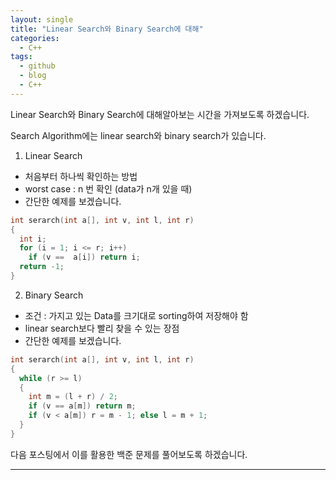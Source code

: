 ```yaml
---
layout: single
title: "Linear Search와 Binary Search에 대해"
categories:
  - C++
tags:
  - github
  - blog
  - C++
---
```


Linear Search와 Binary Search에 대해알아보는 시간을 가져보도록 하겠습니다.

Search Algorithm에는 linear search와 binary search가 있습니다.

1. Linear Search
 + 처음부터 하나씩 확인하는 방법
 + worst case : n 번 확인 (data가 n개 있을 때)
 + 간단한 예제를 보겠습니다.
 ```c++
 int serarch(int a[], int v, int l, int r)
 {
   int i;
   for (i = 1; i <= r; i++)
     if (v ==  a[i]) return i;
   return -1;
 }
 ```

2. Binary Search
 + 조건 : 가지고 있는 Data를 크기대로 sorting하여 저장해야 함
 + linear search보다 빨리 찾을 수 있는 장점
 + 간단한 예제를 보겠습니다.
 ```c++
 int serarch(int a[], int v, int l, int r)
 {
   while (r >= l)
   {
     int m = (l + r) / 2;
     if (v == a[m]) return m;
     if (v < a[m]) r = m - 1; else l = m + 1;
   }
 }
 ```

 다음 포스팅에서 이를 활용한 백준 문제를 풀어보도록 하겠습니다.

 ---
